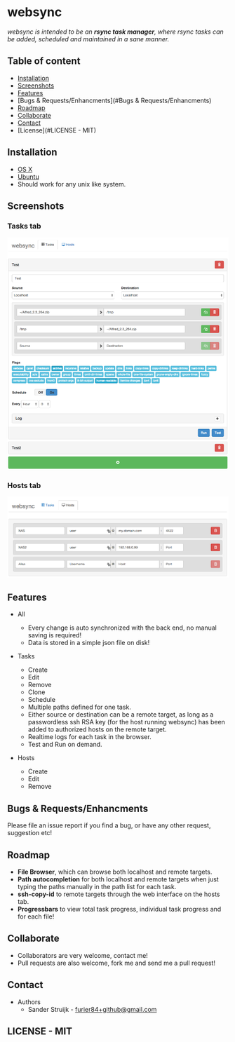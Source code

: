 # **websync**

_websync is intended to be an **rsync task manager**, where rsync tasks can be added, scheduled and maintained in a sane manner._

## Table of content

- [Installation](#Installation)
- [Screenshots](#Screenshots)
- [Features](#Features)
- [Bugs & Requests/Enhancments](#Bugs & Requests/Enhancments)
- [Roadmap](#Roadmap)
- [Collaborate](#Collaborate)
- [Contact](#Contact)
- [License](#LICENSE - MIT)

## Installation

- [OS X](https://github.com/furier/websync/wiki/Installation---OS-X)
- [Ubuntu](https://github.com/furier/websync/wiki/Installation---Ubuntu)
- Should work for any unix like system.

## Screenshots

### Tasks tab
![Tasks](doc/screenshots/tasks_tab.png)

### Hosts tab
![Hosts](doc/screenshots/hosts_tab.png)

## Features

- All
  - Every change is auto synchronized with the back end, no manual saving is required!
  - Data is stored in a simple json file on disk!

- Tasks
  - Create
  - Edit
  - Remove
  - Clone
  - Schedule
  - Multiple paths defined for one task.
  - Either source or destination can be a remote target, as long as a passwordless ssh RSA key (for the host running websync) has been added to authorized hosts on the remote target.
  - Realtime logs for each task in the browser.
  - Test and Run on demand.

- Hosts
  - Create
  - Edit
  - Remove

## Bugs & Requests/Enhancments

Please file an issue report if you find a bug, or have any other request, suggestion etc!

## Roadmap

- **File Browser**, which can browse both localhost and remote targets.
- **Path autocompletion** for both localhost and remote targets when just typing the paths manually in the path list for each task.
- **ssh-copy-id** to remote targets through the web interface on the hosts tab.
- **Progressbars** to view total task progress, individual task progress and for each file!

## Collaborate

- Collaborators are very welcome, contact me!
- Pull requests are also welcome, fork me and send me a pull request!

## Contact

- Authors
  - Sander Struijk - furier84+github@gmail.com

## LICENSE - MIT
